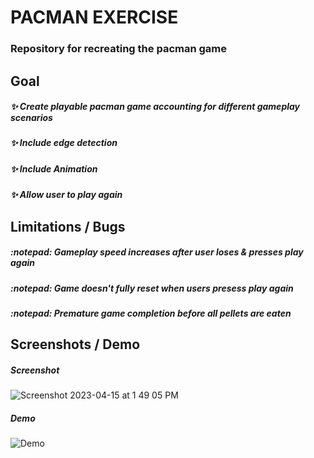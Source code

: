 # PACMAN EXERCISE

### Repository for recreating the pacman game

## Goal
##### :sparkles: Create playable pacman game accounting for different gameplay scenarios
##### :sparkles: Include edge detection
##### :sparkles: Include Animation
##### :sparkles: Allow user to play again

## Limitations / Bugs
##### :notepad: Gameplay speed increases after user loses & presses play again
##### :notepad: Game doesn't fully reset when users presess play again
##### :notepad: Premature game completion before all pellets are eaten

## Screenshots / Demo

##### Screenshot
![Screenshot 2023-04-15 at 1 49 05 PM](https://user-images.githubusercontent.com/63305557/232245831-0c93c8ab-2107-41a0-ba2f-bd2593f6d042.png)

##### Demo
![Demo](https://www.loom.com/share/85926481dade4165a3729e917434b3c1)


